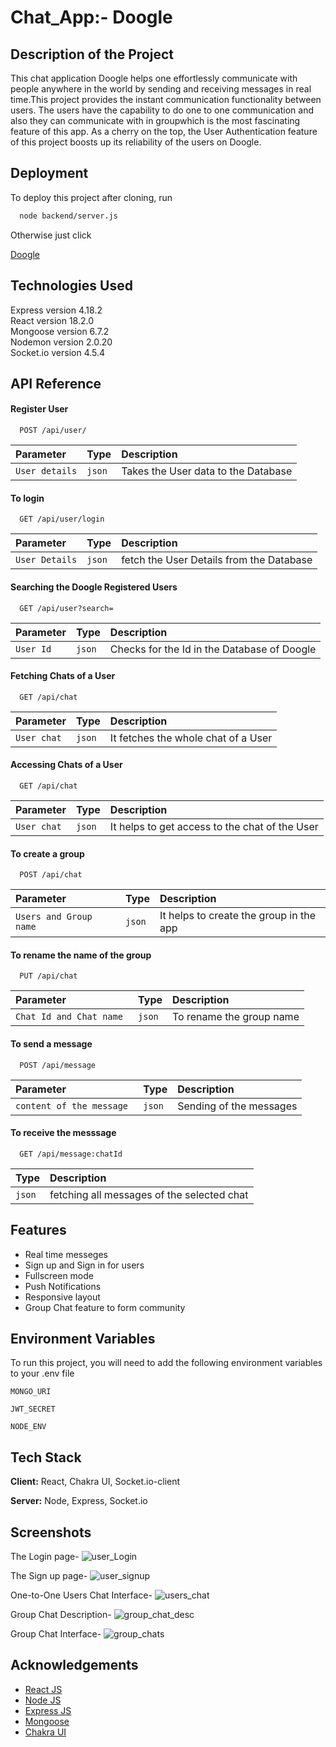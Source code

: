 # Chat_App:- Doogle

## Description of the Project

This chat application Doogle helps one effortlessly communicate with people anywhere in the world by sending and receiving messages in real time.This project provides the instant communication functionality between users. The users have the capability to do one to one communication and also they can communicate with in groupwhich is the most fascinating feature of this app. As a cherry on the top, the User Authentication feature of this project boosts up its reliability of the users on Doogle.

## Deployment

To deploy this project after cloning, run

```bash
  node backend/server.js
```

Otherwise just click

[Doogle](https://chat-app-doogle.vercel.app/)

## Technologies Used

Express version 4.18.2  
React version 18.2.0  
Mongoose version 6.7.2  
Nodemon version 2.0.20  
Socket.io version 4.5.4

## API Reference

#### Register User

```http
  POST /api/user/
```

| Parameter      | Type   | Description                         |
| :------------- | :----- | :---------------------------------- |
| `User details` | `json` | Takes the User data to the Database |

#### To login

```http
  GET /api/user/login
```

| Parameter      | Type   | Description                              |
| :------------- | :----- | :--------------------------------------- |
| `User Details` | `json` | fetch the User Details from the Database |

#### Searching the Doogle Registered Users

```http
  GET /api/user?search=
```

| Parameter | Type   | Description                                 |
| :-------- | :----- | :------------------------------------------ |
| `User Id` | `json` | Checks for the Id in the Database of Doogle |

#### Fetching Chats of a User

```http
  GET /api/chat
```

| Parameter   | Type   | Description                         |
| :---------- | :----- | :---------------------------------- |
| `User chat` | `json` | It fetches the whole chat of a User |

#### Accessing Chats of a User

```http
  GET /api/chat
```

| Parameter   | Type   | Description                                    |
| :---------- | :----- | :--------------------------------------------- |
| `User chat` | `json` | It helps to get access to the chat of the User |

#### To create a group

```http
  POST /api/chat
```

| Parameter               | Type   | Description                             |
| :---------------------- | :----- | :-------------------------------------- |
| `Users and Group name ` | `json` | It helps to create the group in the app |

#### To rename the name of the group

```http
  PUT /api/chat
```

| Parameter                | Type   | Description              |
| :----------------------- | :----- | :----------------------- |
| `Chat Id and Chat name ` | `json` | To rename the group name |

#### To send a message

```http
  POST /api/message
```

| Parameter                 | Type   | Description             |
| :------------------------ | :----- | :---------------------- |
| `content of the message ` | `json` | Sending of the messages |

#### To receive the messsage

```http
  GET /api/message:chatId
```

| Type   | Description                                |
| :----- | :----------------------------------------- |
| `json` | fetching all messages of the selected chat |

## Features

-   Real time messeges
-   Sign up and Sign in for users
-   Fullscreen mode
-   Push Notifications
-   Responsive layout
-   Group Chat feature to form community

## Environment Variables

To run this project, you will need to add the following environment variables to your .env file

`MONGO_URI`

`JWT_SECRET`

`NODE_ENV`

## Tech Stack

**Client:** React, Chakra UI, Socket.io-client

**Server:** Node, Express, Socket.io

## Screenshots

The Login page-
![user_Login](https://github.com/Shashwat-pati/Chat-app/assets/99614901/1ba5c440-f462-47db-851b-901c6758d08d)

The Sign up page-
![user_signup](https://github.com/Shashwat-pati/Chat-app/assets/99614901/59cf171a-257a-45a2-93c9-6f9564ae96fe)

One-to-One Users Chat Interface-
![users_chat](https://github.com/Shashwat-pati/Chat-app/assets/99614901/6b562950-9128-41f9-92fc-fdd28ac9d422)

Group Chat Description-
![group_chat_desc](https://github.com/Shashwat-pati/Chat-app/assets/99614901/f421bda0-e4a6-4645-8605-06b46f8cca4c)

Group Chat Interface-
![group_chats](https://github.com/Shashwat-pati/Chat-app/assets/99614901/2325c94a-1052-4224-9e3c-7a76c6ccf297)

## Acknowledgements

-   [React JS](https://reactjs.org/docs/getting-started.html)
-   [Node JS](https://nodejs.org/dist/latest-v19.x/docs/api/)
-   [Express JS](https://expressjs.com/en/guide/routing.html)
-   [Mongoose ](https://mongoosejs.com/docs/guide.html)
-   [Chakra UI ](https://chakra-ui.com/getting-started)
